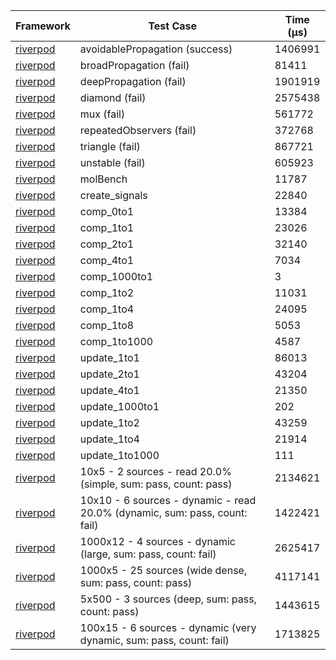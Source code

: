 | Framework | Test Case | Time (μs) |
| --- | --- | --- |
| [riverpod](https://github.com/rrousselGit/riverpod) | avoidablePropagation (success) | 1406991 |
| [riverpod](https://github.com/rrousselGit/riverpod) | broadPropagation (fail) | 81411 |
| [riverpod](https://github.com/rrousselGit/riverpod) | deepPropagation (fail) | 1901919 |
| [riverpod](https://github.com/rrousselGit/riverpod) | diamond (fail) | 2575438 |
| [riverpod](https://github.com/rrousselGit/riverpod) | mux (fail) | 561772 |
| [riverpod](https://github.com/rrousselGit/riverpod) | repeatedObservers (fail) | 372768 |
| [riverpod](https://github.com/rrousselGit/riverpod) | triangle (fail) | 867721 |
| [riverpod](https://github.com/rrousselGit/riverpod) | unstable (fail) | 605923 |
| [riverpod](https://github.com/rrousselGit/riverpod) | molBench | 11787 |
| [riverpod](https://github.com/rrousselGit/riverpod) | create_signals | 22840 |
| [riverpod](https://github.com/rrousselGit/riverpod) | comp_0to1 | 13384 |
| [riverpod](https://github.com/rrousselGit/riverpod) | comp_1to1 | 23026 |
| [riverpod](https://github.com/rrousselGit/riverpod) | comp_2to1 | 32140 |
| [riverpod](https://github.com/rrousselGit/riverpod) | comp_4to1 | 7034 |
| [riverpod](https://github.com/rrousselGit/riverpod) | comp_1000to1 | 3 |
| [riverpod](https://github.com/rrousselGit/riverpod) | comp_1to2 | 11031 |
| [riverpod](https://github.com/rrousselGit/riverpod) | comp_1to4 | 24095 |
| [riverpod](https://github.com/rrousselGit/riverpod) | comp_1to8 | 5053 |
| [riverpod](https://github.com/rrousselGit/riverpod) | comp_1to1000 | 4587 |
| [riverpod](https://github.com/rrousselGit/riverpod) | update_1to1 | 86013 |
| [riverpod](https://github.com/rrousselGit/riverpod) | update_2to1 | 43204 |
| [riverpod](https://github.com/rrousselGit/riverpod) | update_4to1 | 21350 |
| [riverpod](https://github.com/rrousselGit/riverpod) | update_1000to1 | 202 |
| [riverpod](https://github.com/rrousselGit/riverpod) | update_1to2 | 43259 |
| [riverpod](https://github.com/rrousselGit/riverpod) | update_1to4 | 21914 |
| [riverpod](https://github.com/rrousselGit/riverpod) | update_1to1000 | 111 |
| [riverpod](https://github.com/rrousselGit/riverpod) | 10x5 - 2 sources - read 20.0% (simple, sum: pass, count: pass) | 2134621 |
| [riverpod](https://github.com/rrousselGit/riverpod) | 10x10 - 6 sources - dynamic - read 20.0% (dynamic, sum: pass, count: fail) | 1422421 |
| [riverpod](https://github.com/rrousselGit/riverpod) | 1000x12 - 4 sources - dynamic (large, sum: pass, count: fail) | 2625417 |
| [riverpod](https://github.com/rrousselGit/riverpod) | 1000x5 - 25 sources (wide dense, sum: pass, count: pass) | 4117141 |
| [riverpod](https://github.com/rrousselGit/riverpod) | 5x500 - 3 sources (deep, sum: pass, count: pass) | 1443615 |
| [riverpod](https://github.com/rrousselGit/riverpod) | 100x15 - 6 sources - dynamic (very dynamic, sum: pass, count: fail) | 1713825 |
